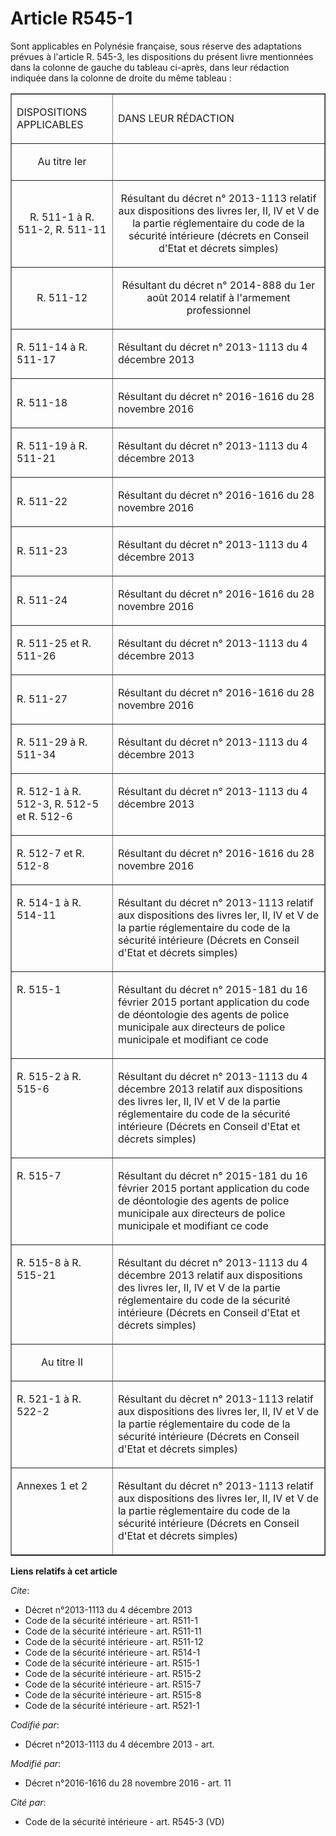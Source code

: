 # Article R545-1

Sont applicables en Polynésie française, sous réserve des adaptations prévues à l'article R. 545-3, les dispositions du
présent livre mentionnées dans la colonne de gauche du tableau ci-après, dans leur rédaction indiquée dans la colonne de
droite du même tableau : 

<table border="1">
  <tbody>
    <tr>
      <td>

DISPOSITIONS APPLICABLES 

</td>
      <td>

DANS LEUR RÉDACTION 

</td>
    </tr>
    <tr>
      <td align="center">

Au titre Ier 

</td>
      <td align="center">

</td>
    </tr>
    <tr>
      <td align="center">

R. 511-1 à R. 511-2, R. 511-11 

</td>
      <td align="center">

Résultant du décret n° 2013-1113 relatif aux dispositions des livres Ier, II, IV et V de la partie réglementaire du code de
la sécurité intérieure (décrets en Conseil d'Etat et décrets simples) 

</td>
    </tr>
    <tr>
      <td align="center">

R. 511-12 

</td>
      <td align="center">

Résultant du décret n° 2014-888 du 1er août 2014 relatif à l'armement professionnel 

</td>
    </tr>
    <tr>
      <td>

R. 511-14 à R. 511-17

</td>
      <td>

Résultant du décret n° 2013-1113 du 4 décembre 2013 

</td>
    </tr>
    <tr>
      <td>R. 511-18</td>
      <td>

Résultant du décret n° 2016-1616 du 28 novembre 2016

</td>
    </tr>
    <tr>
      <td>R. 511-19 à R. 511-21 </td>
      <td>

Résultant du décret n° 2013-1113 du 4 décembre 2013 

</td>
    </tr>
    <tr>
      <td>R. 511-22 </td>
      <td>

Résultant du décret n° 2016-1616 du 28 novembre 2016

</td>
    </tr>
    <tr>
      <td>R. 511-23</td>
      <td>

Résultant du décret n° 2013-1113 du 4 décembre 2013 

</td>
    </tr>
    <tr>
      <td>

R. 511-24 

</td>
      <td>

Résultant du décret n° 2016-1616 du 28 novembre 2016 

</td>
    </tr>
    <tr>
      <td>

R. 511-25 et R. 511-26 

</td>
      <td>

Résultant du décret n° 2013-1113 du 4 décembre 2013 

</td>
    </tr>
    <tr>
      <td>

R. 511-27

</td>
      <td>

Résultant du décret n° 2016-1616 du 28 novembre 2016 

</td>
    </tr>
    <tr>
      <td>

R. 511-29 à R. 511-34 

</td>
      <td>

Résultant du décret n° 2013-1113 du 4 décembre 2013 

</td>
    </tr>
    <tr>
      <td valign="top" align="left">

R. 512-1 à R. 512-3, R. 512-5 et R. 512-6

</td>
      <td align="left" valign="top">

Résultant du décret n° 2013-1113 du 4 décembre 2013 

</td>
    </tr>
    <tr>
      <td>

R. 512-7 et R. 512-8

</td>
      <td>

Résultant du décret n° 2016-1616 du 28 novembre 2016 

</td>
    </tr>
    <tr>
      <td valign="top" align="left">

R. 514-1 à R. 514-11 

</td>
      <td valign="top" align="left">

Résultant du décret n° 2013-1113 relatif aux dispositions des livres Ier, II, IV et V de la partie réglementaire du code de
la sécurité intérieure (Décrets en Conseil d'Etat et décrets simples) 

</td>
    </tr>
    <tr>
      <td valign="top" align="left">

R. 515-1 

</td>
      <td align="left" valign="top">

Résultant du décret n° 2015-181 du 16 février 2015 portant application du code de déontologie des agents de police municipale
aux directeurs de police municipale et modifiant ce code 

</td>
    </tr>
    <tr>
      <td valign="top" align="left">

R. 515-2 à R. 515-6 

</td>
      <td valign="top" align="left">

Résultant du décret n° 2013-1113 du 4 décembre 2013 relatif aux dispositions des livres Ier, II, IV et V de la partie
réglementaire du code de la sécurité intérieure (Décrets en Conseil d'Etat et décrets simples) 

</td>
    </tr>
    <tr>
      <td align="left" valign="top">

R. 515-7 

</td>
      <td valign="top" align="left">

Résultant du décret n° 2015-181 du 16 février 2015 portant application du code de déontologie des agents de police municipale
aux directeurs de police municipale et modifiant ce code 

</td>
    </tr>
    <tr>
      <td align="left" valign="top">

R. 515-8 à R. 515-21

</td>
      <td align="left" valign="top">

Résultant du décret n° 2013-1113 du 4 décembre 2013 relatif aux dispositions des livres Ier, II, IV et V de la partie
réglementaire du code de la sécurité intérieure (Décrets en Conseil d'Etat et décrets simples) 

</td>
    </tr>
    <tr>
      <td align="center">

Au titre II 

</td>
      <td align="center">

</td>
    </tr>
    <tr>
      <td align="left" valign="top">

R. 521-1 à R. 522-2 

</td>
      <td align="left" valign="top">

Résultant du décret n° 2013-1113 relatif aux dispositions des livres Ier, II, IV et V de la partie réglementaire du code de
la sécurité intérieure (Décrets en Conseil d'Etat et décrets simples) 

</td>
    </tr>
    <tr>
      <td align="left" valign="top">

Annexes 1 et 2 

</td>
      <td align="left" valign="top">

Résultant du décret n° 2013-1113 relatif aux dispositions des livres Ier, II, IV et V de la partie réglementaire du code de
la sécurité intérieure (Décrets en Conseil d'Etat et décrets simples)

</td>
    </tr>
  </tbody>
</table>

**Liens relatifs à cet article**

_Cite_:

  - Décret n°2013-1113 du 4 décembre 2013
  - Code de la sécurité intérieure - art. R511-1
  - Code de la sécurité intérieure - art. R511-11
  - Code de la sécurité intérieure - art. R511-12
  - Code de la sécurité intérieure - art. R514-1
  - Code de la sécurité intérieure - art. R515-1
  - Code de la sécurité intérieure - art. R515-2
  - Code de la sécurité intérieure - art. R515-7
  - Code de la sécurité intérieure - art. R515-8
  - Code de la sécurité intérieure - art. R521-1

_Codifié par_:

  - Décret n°2013-1113 du 4 décembre 2013 - art.

_Modifié par_:

  - Décret n°2016-1616 du 28 novembre 2016 - art. 11

_Cité par_:

  - Code de la sécurité intérieure - art. R545-3 (VD)
